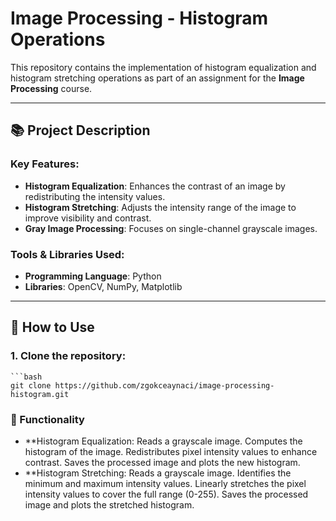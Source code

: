 # Image Processing - Histogram Operations

This repository contains the implementation of histogram equalization and histogram stretching operations as part of an assignment for the **Image Processing** course.

---

## 📚 Project Description

### Key Features:
- **Histogram Equalization**: Enhances the contrast of an image by redistributing the intensity values.
- **Histogram Stretching**: Adjusts the intensity range of the image to improve visibility and contrast.
- **Gray Image Processing**: Focuses on single-channel grayscale images.

### Tools & Libraries Used:
- **Programming Language**: Python
- **Libraries**: OpenCV, NumPy, Matplotlib

---

## 🚀 How to Use

### 1. Clone the repository:
    ```bash
    git clone https://github.com/zgokceaynaci/image-processing-histogram.git


### 📄 Functionality
- **Histogram Equalization:
Reads a grayscale image.
Computes the histogram of the image.
Redistributes pixel intensity values to enhance contrast.
Saves the processed image and plots the new histogram.
- **Histogram Stretching:
Reads a grayscale image.
Identifies the minimum and maximum intensity values.
Linearly stretches the pixel intensity values to cover the full range (0-255).
Saves the processed image and plots the stretched histogram.
